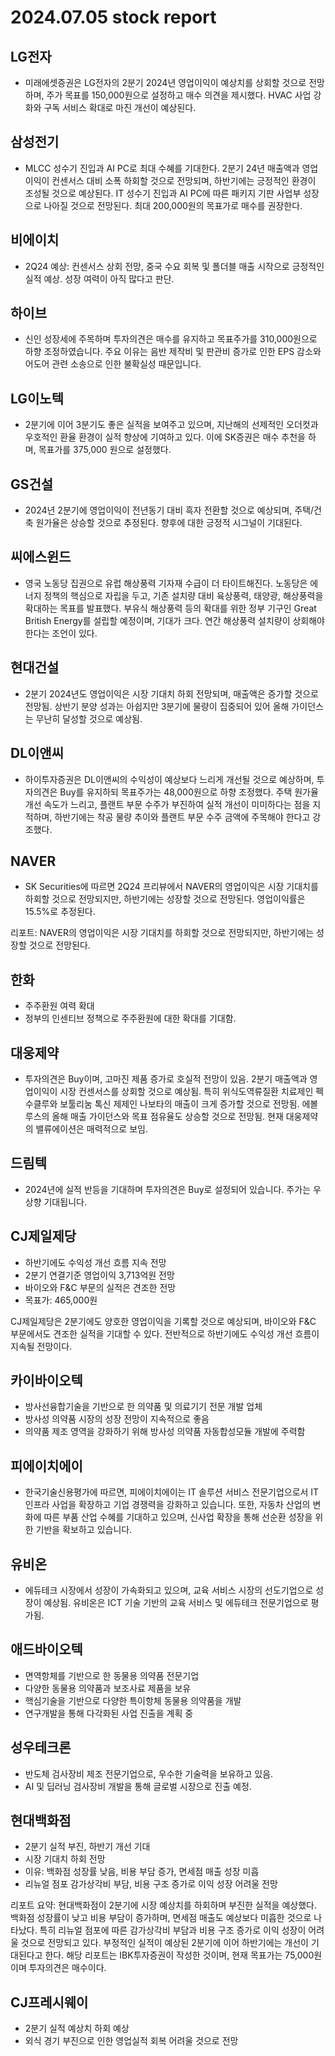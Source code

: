 # 2024.07.05 stock report
## LG전자
- 미래에셋증권은 LG전자의 2분기 2024년 영업이익이 예상치를 상회할 것으로 전망하며, 주가 목표를 150,000원으로 설정하고 매수 의견을 제시했다. HVAC 사업 강화와 구독 서비스 확대로 마진 개선이 예상된다.
## 삼성전기
- MLCC 성수기 진입과 AI PC로 최대 수혜를 기대한다. 2분기 24년 매출액과 영업이익이 컨센서스 대비 소폭 하회할 것으로 전망되며, 하반기에는 긍정적인 환경이 조성될 것으로 예상된다. IT 성수기 진입과 AI PC에 따른 패키지 기판 사업부 성장으로 나아질 것으로 전망된다. 최대 200,000원의 목표가로 매수를 권장한다.
## 비에이치
- 2Q24 예상: 컨센서스 상회 전망, 중국 수요 회복 및 폴더블 매출 시작으로 긍정적인 실적 예상. 성장 여력이 아직 많다고 판단.
## 하이브
- 신인 성장세에 주목하며 투자의견은 매수를 유지하고 목표주가를 310,000원으로 하향 조정하였습니다. 주요 이유는 음반 제작비 및 판관비 증가로 인한 EPS 감소와 어도어 관련 소송으로 인한 불확실성 때문입니다.
## LG이노텍
- 2분기에 이어 3분기도 좋은 실적을 보여주고 있으며, 지난해의 선제적인 오더컷과 우호적인 환율 환경이 실적 향상에 기여하고 있다. 이에 SK증권은 매수 추천을 하며, 목표가를 375,000 원으로 설정했다.
## GS건설
- 2024년 2분기에 영업이익이 전년동기 대비 흑자 전환할 것으로 예상되며, 주택/건축 원가율은 상승할 것으로 추정된다. 향후에 대한 긍정적 시그널이 기대된다.
## 씨에스윈드
- 영국 노동당 집권으로 유럽 해상풍력 기자재 수급이 더 타이트해진다. 노동당은 에너지 정책의 핵심으로 자립을 두고, 기존 설치량 대비 육상풍력, 태양광, 해상풍력을 확대하는 목표를 발표했다. 부유식 해상풍력 등의 확대를 위한 정부 기구인 Great British Energy를 설립할 예정이며, 기대가 크다. 연간 해상풍력 설치량이 상회해야 한다는 조언이 있다.
## 현대건설
- 2분기 2024년도 영업이익은 시장 기대치 하회 전망되며, 매출액은 증가할 것으로 전망됨. 상반기 분양 성과는 아쉽지만 3분기에 물량이 집중되어 있어 올해 가이던스는 무난히 달성할 것으로 예상됨.
## DL이앤씨
- 하이투자증권은 DL이앤씨의 수익성이 예상보다 느리게 개선될 것으로 예상하며, 투자의견은 Buy를 유지하되 목표주가는 48,000원으로 하향 조정했다. 주택 원가율 개선 속도가 느리고, 플랜트 부문 수주가 부진하여 실적 개선이 미미하다는 점을 지적하며, 하반기에는 착공 물량 추이와 플랜트 부문 수주 금액에 주목해야 한다고 강조했다.
## NAVER
- SK Securities에 따르면 2Q24 프리뷰에서 NAVER의 영업이익은 시장 기대치를 하회할 것으로 전망되지만, 하반기에는 성장할 것으로 전망된다. 영업이익률은 15.5%로 추정된다. 

리포트: NAVER의 영업이익은 시장 기대치를 하회할 것으로 전망되지만, 하반기에는 성장할 것으로 전망된다.
## 한화
- 주주환원 여력 확대
- 정부의 인센티브 정책으로 주주환원에 대한 확대를 기대함.
## 대웅제약
- 투자의견은 Buy이며, 고마진 제품 증가로 호실적 전망이 있음. 2분기 매출액과 영업이익이 시장 컨센서스를 상회할 것으로 예상됨. 특히 위식도역류질환 치료제인 펙수클루와 보툴리눔 톡신 제제인 나보타의 매출이 크게 증가할 것으로 전망됨. 에볼루스의 올해 매출 가이던스와 목표 점유율도 상승할 것으로 전망됨. 현재 대웅제약의 밸류에이션은 매력적으로 보임.
## 드림텍
- 2024년에 실적 반등을 기대하며 투자의견은 Buy로 설정되어 있습니다. 주가는 우상향 기대됩니다.
## CJ제일제당
- 하반기에도 수익성 개선 흐름 지속 전망
- 2분기 연결기준 영업이익 3,713억원 전망
- 바이오와 F&C 부문의 실적은 견조한 전망
- 목표가: 465,000원

CJ제일제당은 2분기에도 양호한 영업이익을 기록할 것으로 예상되며, 바이오와 F&C 부문에서도 견조한 실적을 기대할 수 있다. 전반적으로 하반기에도 수익성 개선 흐름이 지속될 전망이다.
## 카이바이오텍
- 방사선융합기술을 기반으로 한 의약품 및 의료기기 전문 개발 업체
- 방사성 의약품 시장의 성장 전망이 지속적으로 좋음
- 의약품 제조 영역을 강화하기 위해 방사성 의약품 자동합성모듈 개발에 주력함
## 피에이치에이
- 한국기술신용평가에 따르면, 피에이치에이는 IT 솔루션 서비스 전문기업으로서 IT 인프라 사업을 확장하고 기업 경쟁력을 강화하고 있습니다. 또한, 자동차 산업의 변화에 따른 부품 산업 수혜를 기대하고 있으며, 신사업 확장을 통해 선순환 성장을 위한 기반을 확보하고 있습니다.
## 유비온
- 에듀테크 시장에서 성장이 가속화되고 있으며, 교육 서비스 시장의 선도기업으로 성장이 예상됨. 유비온은 ICT 기술 기반의 교육 서비스 및 에듀테크 전문기업으로 평가됨.
## 애드바이오텍
- 면역항체를 기반으로 한 동물용 의약품 전문기업
- 다양한 동물용 의약품과 보조사료 제품을 보유
- 핵심기술을 기반으로 다양한 특이항체 동물용 의약품을 개발
- 연구개발을 통해 다각화된 사업 진출을 계획 중
## 성우테크론
- 반도체 검사장비 제조 전문기업으로, 우수한 기술력을 보유하고 있음.
- AI 및 딥러닝 검사장비 개발을 통해 글로벌 시장으로 진출 예정.
## 현대백화점
- 2분기 실적 부진, 하반기 개선 기대
- 시장 기대치 하회 전망
- 이유: 백화점 성장률 낮음, 비용 부담 증가, 면세점 매출 성장 미흡
- 리뉴얼 점포 감가상각비 부담, 비용 구조 증가로 이익 성장 어려울 전망

리포트 요약: 현대백화점이 2분기에 시장 예상치를 하회하며 부진한 실적을 예상했다. 백화점 성장률이 낮고 비용 부담이 증가하며, 면세점 매출도 예상보다 미흡한 것으로 나타났다. 특히 리뉴얼 점포에 따른 감가상각비 부담과 비용 구조 증가로 이익 성장이 어려울 것으로 전망되고 있다. 부정적인 실적이 예상된 2분기에 이어 하반기에는 개선이 기대된다고 한다.  해당 리포트는 IBK투자증권이 작성한 것이며, 현재 목표가는 75,000원이며 투자의견은 매수이다.
## CJ프레시웨이
- 2분기 실적 예상치 하회 예상
- 외식 경기 부진으로 인한 영업실적 회복 어려울 것으로 전망